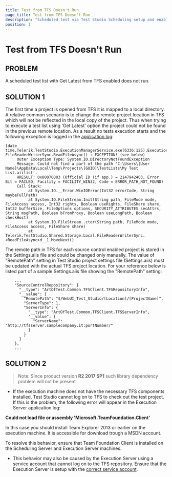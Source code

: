 ```yaml
---
title: Test from TFS Doesn't Run
page_title: Test from TFS Doesn't Run
description: "Scheduled test via Test Studio Scheduling setup and enabled to get latest from TFS connected project doesn't run on the remote machine. "
position: 1
---
```

# Test from TFS Doesn't Run


## PROBLEM

A scheduled test list with Get Latest from TFS enabled does not run. 

## SOLUTION 1

The first time a project is opened from TFS it is mapped to a local directory. A relative common scenario is to change the remote project location in TFS which will not be reflected in the local copy of the project. Thus when trying to execute a test list using 'Get Latest' option the project could not be found in the previous remote location. As a result no tests execution starts and the following exception is logged in the <a href="/troubleshooting-guide/troubleshooting-tools-tg/using-the-application-log" target="_blank">application log</a>:

```
[date time,Telerik.TestStudio.ExecutionManagerService.exe(6336:125),Execution] FileReaderWriterSync.ReadFileAsync() : EXCEPTION! (see below)
     Outer Exception Type: System.IO.DirectoryNotFoundException
     Message: Could not find a part of the path 'C:\Users\[User Name]\AppData\Local\Temp\Projects\[GUID]\TestLists\My Test List.aiilist'.
     HRESULT: 0x80070003 (Official ID (if app.) = 2147942403, Error Bit = FAILED, Facility = FACILITY_WIN32, Code = ERROR_PATH_NOT_FOUND)
     Call Stack:
          at System.IO.__Error.WinIOError(Int32 errorCode, String maybeFullPath)
          at System.IO.FileStream.Init(String path, FileMode mode, FileAccess access, Int32 rights, Boolean useRights, FileShare share, Int32 bufferSize, FileOptions options, SECURITY_ATTRIBUTES secAttrs, String msgPath, Boolean bFromProxy, Boolean useLongPath, Boolean checkHost)
          at System.IO.FileStream..ctor(String path, FileMode mode, FileAccess access, FileShare share)
          at Telerik.TestStudio.Shared.Storage.Local.FileReaderWriterSync.<ReadFileAsync>d__1.MoveNext()
```

The remote path in TFS for each source control enabled project is stored in the Settings.aiis file and could be changed only manually. The value of "RemotePath" setting in Test Studio project settings file (Settings.aiis) must be updated with the actual TFS project location. For your reference below is listed part of a sample Settings.aiis file showing the "RemotePath" setting:

```
    ...
    "SourceControlRepository": {
      "__type": "ArtOfTest.Common.TFSClient.TFSRepositoryInfo",
      "__value": {
        "RemotePath": "$/WebUI_Test_Studio/[Location]/[ProjectName]",
        "ServerType": 1,
        "ServerInfo": {
          "__type": "ArtOfTest.Common.TFSClient.TFSServerInfo",
          "__value": {
            "ServerName": "http://tfsserver.samplecompany.it:portNumber/"
          }
        }
      }
    },
    ...
```


## SOLUTION 2

> Note: Since product version **R2 2017 SP1** such library dependency problem will not be present

-  If the execution machine does not have the necessary TFS components installed, Test Studio cannot log on to TFS to check out the test project. If this is the problem, the following error will appear in the Execution Server application log: 

**Could not load file or assembly 'Microsoft.TeamFoundation.Client'**

In this case you should install Team Explorer 2013 or earlier on the execution machine. It is accessible for download trough a MSDN account.

 To resolve this behavior, ensure that Team Foundation Client is installed on the Scheduling Server and Execution Server machines.

- This behavior may also be caused by the Execution Server using a service account that cannot log on to the TFS repository. Ensure that the Execution Server is setup with the <a href="/features/scheduling-test-runs/change-service-account" target="_blank">correct service account</a>.

